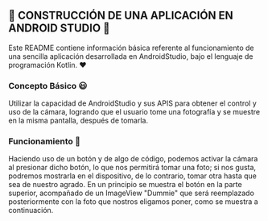 ## :eyes: CONSTRUCCIÓN DE UNA APLICACIÓN EN ANDROID STUDIO :eyes:

Este README contiene información básica referente al funcionamiento de una sencilla aplicación desarrollada en AndroidStudio,
bajo el lenguaje de programación Kotlin. :heart:

### Concepto Básico :smiley:

Utilizar la capacidad de AndroidStudio y sus APIS para obtener el control y uso de la cámara, logrando que el usuario tome una
fotografía y se muestre en la misma pantalla, después de tomarla.

### Funcionamiento :new_moon_with_face:

Haciendo uso de un botón y de algo de código, podemos activar la cámara al presionar dicho botón, lo que nos permitirá tomar una
foto; si nos gusta, podremos mostrarla en el dispositivo, de lo contrario, tomar otra hasta que sea de nuestro agrado.
En un principio se muestra el botón en la parte superior, acompañado de un ImageView "Dummie" que será reemplazado posteriormente
con la foto que nostros eligamos poner, como se muestra a continuación.

